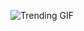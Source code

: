 
<!-- GIF_SECTION -->
![Trending GIF](https://media4.giphy.com/media/v1.Y2lkPThiYjIxNzcycHhudHdrMnM4bWVnaGp2M3ozb3J5a2Y2eWY3a2V5NGlncWdqZ2FudSZlcD12MV9naWZzX3NlYXJjaCZjdD1n/SHjRjbSdzjhWrT6RDR/giphy.gif)
<!-- END_GIF_SECTION -->
